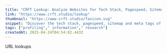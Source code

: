 ```yaml
---
title: "CRFT Lookup: Analyze Websites for Tech Stack, Pagespeed, Sitemap and Meta Tags"
link: "https://www.crft.studio/lookup"
thumbnail: "https://www.crft.studio/favicon.svg"
snippet: "Discover the tech stack, pagespeed, sitemap and meta tags of any website you're curious about. Get insights to improve your website's performance and SEO."
tags: ["profiling"," information"," research"]
createdAt: 2025-04-24T04:54:02.443Z
---
```

URL lookups

